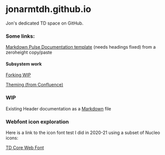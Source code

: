 # jonarmtdh.github.io

Jon's dedicated TD space on GitHub.

### Some links:
<a href="https://github.com/jonarmtdh/jonarmtdh.github.io/blob/structure/ZH%20Documentation%20template.md">Markdown Pulse Documentation template</a> (needs headings fixed) from a zeroheight copy/paste 

#### Subsystem work
[Forking WIP](Subsystem/Subsystem-Forking.md)

[Theming (from Confluence)](Subsystem/Subsystem-Theming.md)


### WIP 
Existing Header documentation as a [Markdown](https://github.com/jonarmtdh/jonarmtdh.github.io/blob/structure/Header%20-%20Existing%20from%20ZH.md) file


### Webfont icon exploration
Here is a link to the icon font test I did in 2020-21 using a subset of Nucleo icons:

<a href="https://jonarmtdh.github.io/TD-Icon-font/demo.html">TD Core Web Font</a>

